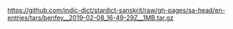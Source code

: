 https://github.com/indic-dict/stardict-sanskrit/raw/gh-pages/sa-head/en-entries/tars/benfey__2019-02-08_16-49-29Z__1MB.tar.gz
